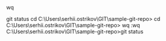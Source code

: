 wq

git status
cd C:\Users\serhii.ostrikov\GIT\sample-git-repo>
cd C:\Users\serhii.ostrikov\GIT\sample-git-repo>
wq
:wq
C:\Users\serhii.ostrikov\GIT\sample-git-repo>git status
